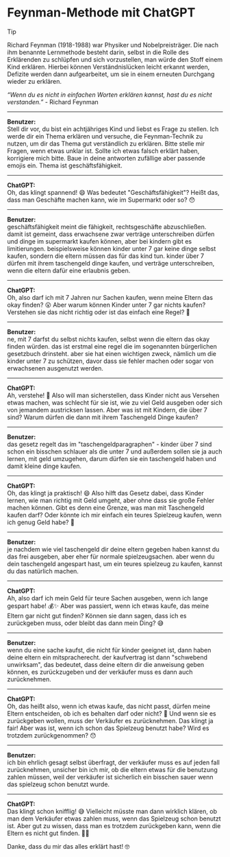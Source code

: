 # Feynman-Methode mit ChatGPT
> [!Tip]
> Richard Feynman (1918-1988) war Physiker und Nobelpreisträger. Die nach ihm benannte Lernmethode besteht darin, selbst in die Rolle des Erklärenden zu schlüpfen und sich vorzustellen, man würde den Stoff einem Kind erklären. Hierbei können Verständnislücken leicht erkannt werden, Defizite werden dann aufgearbeitet, um sie in einem erneuten Durchgang wieder zu erklären.
> 
> *“Wenn du es nicht in einfachen Worten erklären kannst, hast du es nicht verstanden.”* - Richard Feynman
---


**Benutzer:**<br>
Stell dir vor, du bist ein achtjähriges Kind und liebst es Frage zu stellen. Ich werde dir ein Thema erklären und versuche, die Feynman-Technik zu nutzen, um dir das Thema gut verständlich zu erklären. Bitte stelle mir Fragen, wenn etwas unklar ist. Sollte ich etwas falsch erklärt haben, korrigiere mich bitte.
Baue in deine antworten zufällige aber passende emojis ein.
Thema ist geschäftsfähigkeit.

---

**ChatGPT:**<br>
Oh, das klingt spannend! 😄 Was bedeutet "Geschäftsfähigkeit"? Heißt das, dass man Geschäfte machen kann, wie im Supermarkt oder so? 😯

---

**Benutzer:**<br>
geschäftsfähigkeit meint die fähigkeit, rechtsgeschäfte abzuschließen. damit ist gemeint, dass erwachsene zwar verträge unterschreiben dürfen und dinge im supermarkt kaufen können, aber bei kindern gibt es limitierungen. beispielsweise können kinder unter 7 gar keine dinge selbst kaufen, sondern die eltern müssen das für das kind tun. kinder über 7 dürfen mit ihrem taschengeld dinge kaufen, und verträge unterschreiben, wenn die eltern dafür eine erlaubnis geben.

---

**ChatGPT:**<br>
Oh, also darf ich mit 7 Jahren nur Sachen kaufen, wenn meine Eltern das okay finden? 😮 Aber warum können Kinder unter 7 gar nichts kaufen? Verstehen sie das nicht richtig oder ist das einfach eine Regel? 🤔

---

**Benutzer:**<br>
ne, mit 7 darfst du selbst nichts kaufen, selbst wenn die eltern das okay finden würden. das ist erstmal eine regel die im sogenannten bürgerlichen gesetzbuch drinsteht. aber sie hat einen wichtigen zweck, nämlich um die kinder unter 7 zu schützen, davor dass sie fehler machen oder sogar von erwachsenen ausgenutzt werden.

---

**ChatGPT:**<br>
Ah, verstehe! 🧐 Also will man sicherstellen, dass Kinder nicht aus Versehen etwas machen, was schlecht für sie ist, wie zu viel Geld ausgeben oder sich von jemandem austricksen lassen. Aber was ist mit Kindern, die über 7 sind? Warum dürfen die dann mit ihrem Taschengeld Dinge kaufen?

---

**Benutzer:**<br>
das gesetz regelt das im "taschengeldparagraphen" - kinder über 7 sind schon ein bisschen schlauer als die unter 7 und außerdem sollen sie ja auch lernen, mit geld umzugehen, darum dürfen sie ein taschengeld haben und damit kleine dinge kaufen.

---

**ChatGPT:**<br>
Oh, das klingt ja praktisch! 😄 Also hilft das Gesetz dabei, dass Kinder lernen, wie man richtig mit Geld umgeht, aber ohne dass sie große Fehler machen können. Gibt es denn eine Grenze, was man mit Taschengeld kaufen darf? Oder könnte ich mir einfach ein teures Spielzeug kaufen, wenn ich genug Geld habe? 🤔

---

**Benutzer:**<br>
je nachdem wie viel taschengeld dir deine eltern gegeben haben kannst du das frei ausgeben, aber eher für normale spielzeugsachen. aber wenn du dein taschengeld angespart hast, um ein teures spielzeug zu kaufen, kannst du das natürlich machen.

---

**ChatGPT:**<br>
Ah, also darf ich mein Geld für teure Sachen ausgeben, wenn ich lange gespart habe! 💰✨ Aber was passiert, wenn ich etwas kaufe, das meine Eltern gar nicht gut finden? Können sie dann sagen, dass ich es zurückgeben muss, oder bleibt das dann mein Ding? 😅

---

**Benutzer:**<br>
wenn du eine sache kaufst, die nicht für kinder geeignet ist, dann haben deine eltern ein mitspracherecht. der kaufvertrag ist dann "schwebend unwirksam", das bedeutet, dass deine eltern dir die anweisung geben können, es zurückzugeben und der verkäufer muss es dann auch zurücknehmen.

---

**ChatGPT:**<br>
Oh, das heißt also, wenn ich etwas kaufe, das nicht passt, dürfen meine Eltern entscheiden, ob ich es behalten darf oder nicht? 🤔 Und wenn sie es zurückgeben wollen, muss der Verkäufer es zurücknehmen. Das klingt ja fair! Aber was ist, wenn ich schon das Spielzeug benutzt habe? Wird es trotzdem zurückgenommen? 😯

---

**Benutzer:**<br>
ich bin ehrlich gesagt selbst überfragt, der verkäufer muss es auf jeden fall zurücknehmen, unsicher bin ich mir, ob die eltern etwas für die benutzung zahlen müssen, weil der verkäufer ist sicherlich ein bisschen sauer wenn das spielzeug schon benutzt wurde.

---


**ChatGPT:**<br>
Das klingt schon knifflig! 😅 Vielleicht müsste man dann wirklich klären, ob man dem Verkäufer etwas zahlen muss, wenn das Spielzeug schon benutzt ist. Aber gut zu wissen, dass man es trotzdem zurückgeben kann, wenn die Eltern es nicht gut finden. 🧸💭

Danke, dass du mir das alles erklärt hast! 🤓

